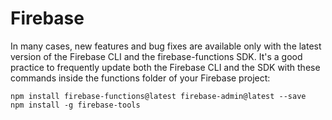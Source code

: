 # Firebase

In many cases, new features and bug fixes are available only with the latest version of the Firebase CLI and the firebase-functions SDK. It's a good practice to frequently update both the Firebase CLI and the SDK with these commands inside the functions folder of your Firebase project:

```
npm install firebase-functions@latest firebase-admin@latest --save
npm install -g firebase-tools
```
